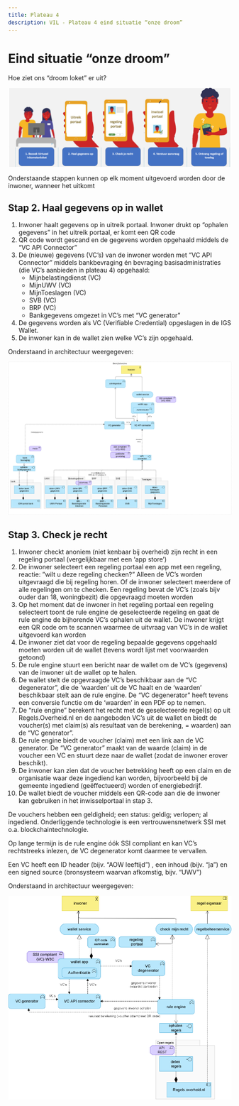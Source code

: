 ```yaml
---
title: Plateau 4
description: VIL - Plateau 4 eind situatie “onze droom”
---
```


# Eind situatie “onze droom”

Hoe ziet ons “droom loket” er uit?

![Plateau 4 compleet](../../../static/img/plateau4-compleet.png)

Onderstaande stappen kunnen op elk moment uitgevoerd worden door de inwoner, wanneer het uitkomt

## Stap 2. Haal gegevens op in wallet
1. Inwoner haalt gegevens op in uitreik portaal. Inwoner drukt op “ophalen gegevens” in het uitreik portaal, er komt een QR code
2. QR code wordt gescand en de gegevens worden opgehaald middels de “VC API Connector”
3. De (nieuwe) gegevens (VC’s) van de inwoner worden met “VC API Connector” middels bankbevraging én bevraging basisadministraties (die VC’s aanbieden in plateau 4) opgehaald: 
   - Mijnbelastingdienst (VC)
   - MijnUWV (VC)
   - MijnToeslagen (VC)
   - SVB (VC)
   - BRP (VC)
   - Bankgegevens omgezet in VC’s met “VC generator”
4. De gegevens worden als VC (Verifiable Credential) opgeslagen in de IGS Wallet.
5. De inwoner kan in de wallet zien welke VC’s zijn opgehaald.

Onderstaand in architectuur weergegeven:

![Plateau 4 stap 2 Architectuur](../../../static/img/plateau4-stap2-arch.png)

## Stap 3. Check je recht
1. Inwoner checkt anoniem (niet kenbaar bij overheid) zijn recht in een regeling portaal (vergelijkbaar met een ‘app store’) 
2. De inwoner selecteert een regeling portaal een app met een regeling, reactie: ”wilt u deze regeling checken?” Alleen de VC’s worden uitgevraagd die bij regeling horen. Of de inwoner selecteert meerdere of alle regelingen om te checken. Een regeling bevat de VC’s (zoals bijv ouder dan 18, woningbezit) die opgevraagd moeten worden
3. Op het moment dat de inwoner in het regeling portaal een regeling selecteert toont de rule engine de geselecteerde regeling en gaat de rule engine de bijhorende VC’s ophalen uit de wallet. De inwoner krijgt een QR code om te scannen waarmee de uitvraag van VC’s in de wallet uitgevoerd kan worden
4. De inwoner ziet dat voor de regeling bepaalde gegevens opgehaald moeten worden uit de wallet (tevens wordt lijst met voorwaarden getoond)
5. De rule engine stuurt een bericht naar de wallet om de VC’s (gegevens) van de inwoner uit de wallet op te halen.
6. De wallet stelt de opgevraagde VC’s beschikbaar aan de “VC degenerator”, die de ‘waarden’ uit de VC haalt en de ‘waarden’ beschikbaar stelt aan de rule engine. De “VC degenerator” heeft tevens een conversie functie om de ‘waarden’ in een PDF op te nemen.
7. De “rule engine” berekent het recht met de geselecteerde regel(s) op uit Regels.Overheid.nl en de aangeboden VC’s uit de wallet en biedt de voucher(s) met claim(s) als resultaat van de berekening, = waarden) aan de “VC generator”. 
8. De rule engine biedt de voucher (claim) met een link aan de VC generator. De “VC generator” maakt van de waarde (claim) in de voucher een VC en stuurt deze naar de wallet (zodat de inwoner erover beschikt). 
9. De inwoner kan zien dat de voucher betrekking heeft op een claim en de organisatie waar deze ingediend kan worden, bijvoorbeeld bij de gemeente ingediend (geëffectueerd) worden of energiebedrijf.
10. De wallet biedt de voucher middels een QR-code aan die de inwoner kan gebruiken in het inwisselportaal in stap 3.

De vouchers hebben een geldigheid; een status: geldig; verlopen; al ingediend. Onderliggende technologie is een vertrouwensnetwerk SSI met o.a. blockchaintechnologie.

Op lange termijn is de rule engine óók SSI compliant en kan VC’s rechtstreeks inlezen, de VC degenerator komt daarmee te vervallen.

Een VC heeft een ID header (bijv. “AOW leeftijd”) , een inhoud (bijv. “ja”) en een signed source (bronsysteem waarvan afkomstig, bijv. “UWV”)

Onderstaand in architectuur weergegeven:


![Plateau 4 stap 3 Architectuur](../../../static/img/plateau4-stap3-arch.png)

